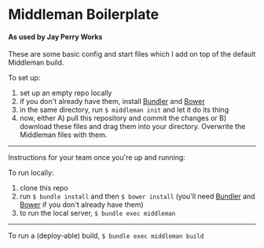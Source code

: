# Middleman Boilerplate
#### As used by Jay Perry Works

These are some basic config and start files which I add on top of the default Middleman build. 

To set up:
1. set up an empty repo locally
2. if you don't already have them, install [Bundler](http://bundler.io) and [Bower](http://bower.io)
2. in the same directory, run `$ middleman init` and let it do its thing
3. now, either A) pull this repository and commit the changes or B) download these files and drag them into your directory. Overwrite the Middleman files with them.

----

Instructions for your team once you're up and running:

To run locally:
1. clone this repo
2. run `$ bundle install` and then `$ bower install` (you'll need [Bundler](http://bundler.io) and [Bower](http://bower.io) if you don't already have them)
3. to run the local server, `$ bundle exec middleman`

----

To run a (deploy-able) build, `$ bundle exec middleman build`